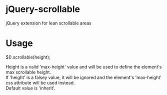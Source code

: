 # jQuery-scrollable

jQuery extension for lean scrollable areas

# Usage
$().scrollable(height);

Height is a valid 'max-height' value and will be used to define the element's max scrollable height.<br>
If 'height' is a falsey value, it will be ignored and the element's 'max-height' css attribute will be used instead.<br>
Default value is 'inherit'.
